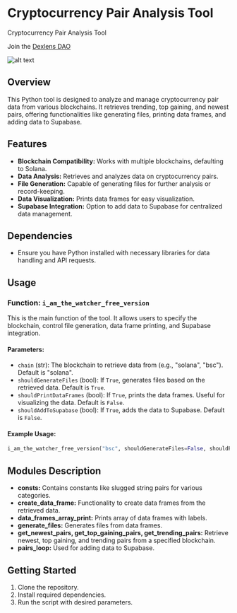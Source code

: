 # Cryptocurrency Pair Analysis Tool
Cryptocurrency Pair Analysis Tool

Join the [Dexlens DAO](https://dexlens.io/)

![alt text](./images/dexclient.png "dexclient")

## Overview
This Python tool is designed to analyze and manage cryptocurrency pair data from various blockchains. It retrieves trending, top gaining, and newest pairs, offering functionalities like generating files, printing data frames, and adding data to Supabase.

## Features
- **Blockchain Compatibility:** Works with multiple blockchains, defaulting to Solana.
- **Data Analysis:** Retrieves and analyzes data on cryptocurrency pairs.
- **File Generation:** Capable of generating files for further analysis or record-keeping.
- **Data Visualization:** Prints data frames for easy visualization.
- **Supabase Integration:** Option to add data to Supabase for centralized data management.

## Dependencies
- Ensure you have Python installed with necessary libraries for data handling and API requests.

## Usage

### Function: `i_am_the_watcher_free_version`
This is the main function of the tool. It allows users to specify the blockchain, control file generation, data frame printing, and Supabase integration.

#### Parameters:
- `chain` (str): The blockchain to retrieve data from (e.g., "solana", "bsc"). Default is "solana".
- `shouldGenerateFiles` (bool): If `True`, generates files based on the retrieved data. Default is `True`.
- `shouldPrintDataFrames` (bool): If `True`, prints the data frames. Useful for visualizing the data. Default is `False`.
- `shouldAddToSupabase` (bool): If `True`, adds the data to Supabase. Default is `False`.

#### Example Usage:
```python
i_am_the_watcher_free_version("bsc", shouldGenerateFiles=False, shouldPrintDataFrames=True, shouldAddToSupabase=False)
```

## Modules Description
- **consts:** Contains constants like slugged string pairs for various categories.
- **create_data_frame:** Functionality to create data frames from the retrieved data.
- **data_frames_array_print:** Prints array of data frames with labels.
- **generate_files:** Generates files from data frames.
- **get_newest_pairs, get_top_gaining_pairs, get_trending_pairs:** Retrieve newest, top gaining, and trending pairs from a specified blockchain.
- **pairs_loop:** Used for adding data to Supabase.

## Getting Started
1. Clone the repository.
2. Install required dependencies.
3. Run the script with desired parameters. 
